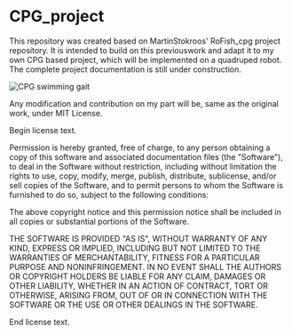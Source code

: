 # CPG_project

This repository was created based on MartinStokroos' RoFish_cpg project repository. It is intended to build on this previouswork and adapt it to my own CPG based project, which will be implemented on a quadruped robot. The complete project documentation is still under construction. 



![CPG swimming gait](figures/animation.gif  "Animation")

Any modification and contribution on my part will be, same as the original work, under MIT License.


Begin license text.

Permission is hereby granted, free of charge, to any person obtaining a copy of this software and associated documentation files (the "Software"), to deal in the Software without restriction, including without limitation the rights to use, copy, modify, merge, publish, distribute, sublicense, and/or sell copies of the Software, and to permit persons to whom the Software is furnished to do so, subject to the following conditions:

The above copyright notice and this permission notice shall be included in all copies or substantial portions of the Software.

THE SOFTWARE IS PROVIDED "AS IS", WITHOUT WARRANTY OF ANY KIND, EXPRESS OR IMPLIED, INCLUDING BUT NOT LIMITED TO THE WARRANTIES OF MERCHANTABILITY, FITNESS FOR A PARTICULAR PURPOSE AND NONINFRINGEMENT. IN NO EVENT SHALL THE AUTHORS OR COPYRIGHT HOLDERS BE LIABLE FOR ANY CLAIM, DAMAGES OR OTHER LIABILITY, WHETHER IN AN ACTION OF CONTRACT, TORT OR OTHERWISE, ARISING FROM, OUT OF OR IN CONNECTION WITH THE SOFTWARE OR THE USE OR OTHER DEALINGS IN THE SOFTWARE.

End license text.



